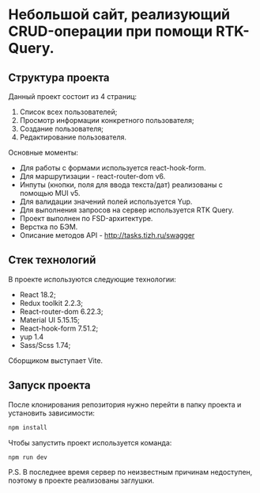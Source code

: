 # Небольшой сайт, реализующий CRUD-операции при помощи RTK-Query.

## Структура проекта

Данный проект состоит из 4 страниц:

1. Список всех пользователей;
2. Просмотр информации конкретного пользователя;
3. Создание пользователя;
4. Редактирование пользователя.

Основные моменты:

- Для работы с формами используется react-hook-form.
- Для маршрутизации - react-router-dom v6.
- Инпуты (кнопки, поля для ввода текста/дат) реализованы с помощью MUI v5.
- Для валидации значений полей используется Yup.
- Для выполнения запросов на сервер используется RTK Query.
- Проект выполнен по FSD-архитектуре.
- Верстка по БЭМ.
- Описание методов API - http://tasks.tizh.ru/swagger

## Стек технологий

В проекте используются следующие технологии:

- React 18.2;
- Redux toolkit 2.2.3;
- React-router-dom 6.22.3;
- Material UI 5.15.15;
- React-hook-form 7.51.2;
- yup 1.4
- Sass/Scss 1.74;

Сборщиком выступает Vite.

## Запуск проекта

После клонирования репозитория нужно перейти в папку проекта и установить зависимости:

```sh
npm install
```

Чтобы запустить проект используется команда:

```sh
npm run dev
```

P.S. В последнее время сервер по неизвестным причинам недоступен, поэтому в проекте реализованы заглушки.
